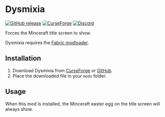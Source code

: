 # Dysmixia

[![GitHub release](https://img.shields.io/github/release/haykam821/Dysmixia.svg?style=popout&label=github)](https://github.com/haykam821/Dysmixia/releases/latest)
[![CurseForge](https://img.shields.io/static/v1?style=popout&label=curseforge&message=project&color=6441A4)](https://www.curseforge.com/minecraft/mc-mods/dysmixia)
[![Discord](https://img.shields.io/static/v1?style=popout&label=chat&message=discord&color=7289DA)](https://haykam.com/links/discord)

Forces the Minceraft title screen to show.

Dysmixia requires the [Fabric modloader](https://fabricmc.net/use/).

## Installation

1. Download Dysmixia from [CurseForge](https://www.curseforge.com/minecraft/mc-mods/dysmixia/files) or [GitHub](https://github.com/haykam821/Dysmixia/releases).
2. Place the downloaded file in your `mods` folder.

## Usage

When this mod is installed, the Minceraft easter egg on the title screen will always show.
